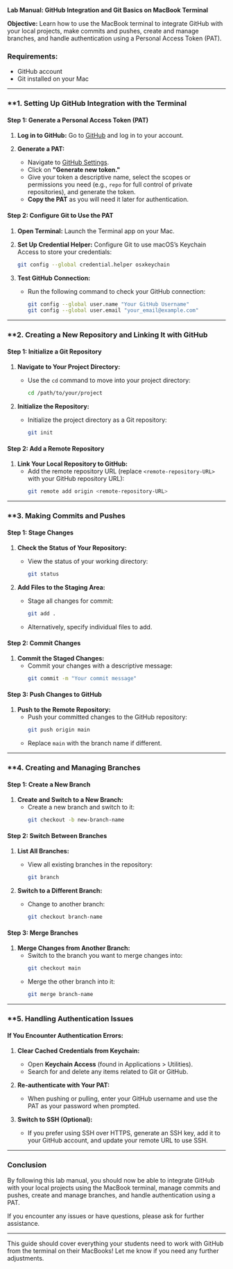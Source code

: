 **Lab Manual: GitHub Integration and Git Basics on MacBook Terminal**

**Objective:**
Learn how to use the MacBook terminal to integrate GitHub with your local projects, make commits and pushes, create and manage branches, and handle authentication using a Personal Access Token (PAT).

### **Requirements:**
- GitHub account
- Git installed on your Mac

---

### **1. **Setting Up GitHub Integration with the Terminal**

#### **Step 1: Generate a Personal Access Token (PAT)**

1. **Log in to GitHub:**
   Go to [GitHub](https://github.com/) and log in to your account.

2. **Generate a PAT:**
   - Navigate to [GitHub Settings](https://github.com/settings/tokens).
   - Click on **"Generate new token."**
   - Give your token a descriptive name, select the scopes or permissions you need (e.g., `repo` for full control of private repositories), and generate the token.
   - **Copy the PAT** as you will need it later for authentication.

#### **Step 2: Configure Git to Use the PAT**

1. **Open Terminal:**
   Launch the Terminal app on your Mac.

2. **Set Up Credential Helper:**
   Configure Git to use macOS’s Keychain Access to store your credentials:
   ```bash
   git config --global credential.helper osxkeychain
   ```

3. **Test GitHub Connection:**
   - Run the following command to check your GitHub connection:
     ```bash
     git config --global user.name "Your GitHub Username"
     git config --global user.email "your_email@example.com"
     ```

---

### **2. **Creating a New Repository and Linking It with GitHub**

#### **Step 1: Initialize a Git Repository**

1. **Navigate to Your Project Directory:**
   - Use the `cd` command to move into your project directory:
     ```bash
     cd /path/to/your/project
     ```

2. **Initialize the Repository:**
   - Initialize the project directory as a Git repository:
     ```bash
     git init
     ```

#### **Step 2: Add a Remote Repository**

1. **Link Your Local Repository to GitHub:**
   - Add the remote repository URL (replace `<remote-repository-URL>` with your GitHub repository URL):
     ```bash
     git remote add origin <remote-repository-URL>
     ```

---

### **3. **Making Commits and Pushes**

#### **Step 1: Stage Changes**

1. **Check the Status of Your Repository:**
   - View the status of your working directory:
     ```bash
     git status
     ```

2. **Add Files to the Staging Area:**
   - Stage all changes for commit:
     ```bash
     git add .
     ```
   - Alternatively, specify individual files to add.

#### **Step 2: Commit Changes**

1. **Commit the Staged Changes:**
   - Commit your changes with a descriptive message:
     ```bash
     git commit -m "Your commit message"
     ```

#### **Step 3: Push Changes to GitHub**

1. **Push to the Remote Repository:**
   - Push your committed changes to the GitHub repository:
     ```bash
     git push origin main
     ```
   - Replace `main` with the branch name if different.

---

### **4. **Creating and Managing Branches**

#### **Step 1: Create a New Branch**

1. **Create and Switch to a New Branch:**
   - Create a new branch and switch to it:
     ```bash
     git checkout -b new-branch-name
     ```

#### **Step 2: Switch Between Branches**

1. **List All Branches:**
   - View all existing branches in the repository:
     ```bash
     git branch
     ```

2. **Switch to a Different Branch:**
   - Change to another branch:
     ```bash
     git checkout branch-name
     ```

#### **Step 3: Merge Branches**

1. **Merge Changes from Another Branch:**
   - Switch to the branch you want to merge changes into:
     ```bash
     git checkout main
     ```
   - Merge the other branch into it:
     ```bash
     git merge branch-name
     ```

---

### **5. **Handling Authentication Issues**

#### **If You Encounter Authentication Errors:**

1. **Clear Cached Credentials from Keychain:**
   - Open **Keychain Access** (found in Applications > Utilities).
   - Search for and delete any items related to Git or GitHub.

2. **Re-authenticate with Your PAT:**
   - When pushing or pulling, enter your GitHub username and use the PAT as your password when prompted.

3. **Switch to SSH (Optional):**
   - If you prefer using SSH over HTTPS, generate an SSH key, add it to your GitHub account, and update your remote URL to use SSH.

---

### **Conclusion**

By following this lab manual, you should now be able to integrate GitHub with your local projects using the MacBook terminal, manage commits and pushes, create and manage branches, and handle authentication using a PAT.

If you encounter any issues or have questions, please ask for further assistance.

--- 

This guide should cover everything your students need to work with GitHub from the terminal on their MacBooks! Let me know if you need any further adjustments.
